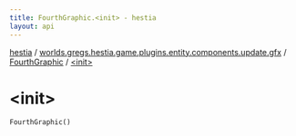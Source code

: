 ```yaml
---
title: FourthGraphic.<init> - hestia
layout: api
---
```


<div class='api-docs-breadcrumbs'><a href="../../index.html">hestia</a> / <a href="../index.html">worlds.gregs.hestia.game.plugins.entity.components.update.gfx</a> / <a href="index.html">FourthGraphic</a> / <a href="./-init-.html">&lt;init&gt;</a></div>

# &lt;init&gt;

<div class="signature"><code><span class="identifier">FourthGraphic</span><span class="symbol">(</span><span class="symbol">)</span></code></div>
